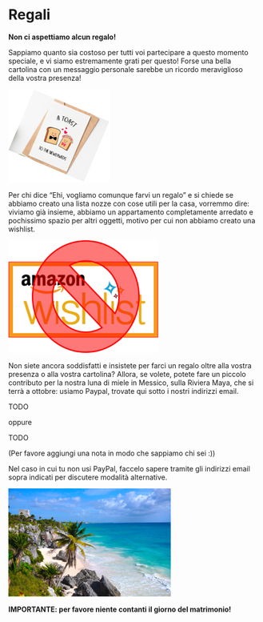 # Regali

**Non ci aspettiamo alcun regalo!**


Sappiamo quanto sia costoso per tutti voi partecipare a questo momento speciale, e vi siamo estremamente grati per questo!
Forse una bella cartolina con un messaggio personale sarebbe un ricordo meraviglioso della vostra presenza!

![Gifts](Picture19.png)


Per chi dice “Ehi, vogliamo comunque farvi un regalo” e si chiede se abbiamo creato una lista nozze con cose utili per la casa, vorremmo dire: viviamo già insieme, abbiamo un appartamento completamente arredato e pochissimo spazio per altri oggetti, motivo per cui non abbiamo creato una wishlist.

<img src="Picture20.png" alt="No Wishlist" style="width:300px;"/>


Non siete ancora soddisfatti e insistete per farci un regalo oltre alla vostra presenza o alla vostra cartolina?
Allora, se volete, potete fare un piccolo contributo per la nostra luna di miele in Messico, sulla Riviera Maya, che si terrà a ottobre: usiamo Paypal, trovate qui sotto i nostri indirizzi email.

TODO

oppure

TODO


(Per favore aggiungi una nota in modo che sappiamo chi sei :))

Nel caso in cui tu non usi PayPal, faccelo sapere tramite gli indirizzi email sopra indicati per discutere modalità alternative.

![Honeymoon](Picture21.png)


**IMPORTANTE: per favore niente contanti il giorno del matrimonio!**
